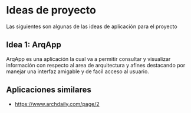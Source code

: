 # Ideas de proyecto 
Las siguientes son algunas de las ideas de aplicación para el proyecto

## Idea 1: ArqApp 

ArqApp es una aplicación la cual va a permitir consultar y visualizar información con respecto al area de arquitectura y afines destacando por manejar una interfaz amigable y de facil acceso al usuario. 

## Aplicaciones similares 
- https://www.archdaily.com/page/2 

